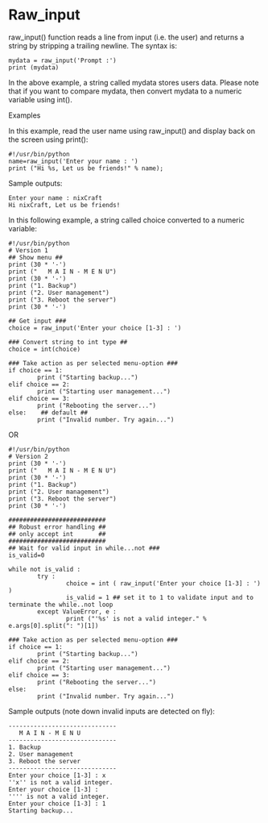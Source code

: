 # Raw\_input

raw\_input\(\) function reads a line from input \(i.e. the user\) and returns a string by stripping a trailing newline. The syntax is:

```text
mydata = raw_input('Prompt :')
print (mydata)
```

In the above example, a string called mydata stores users data. Please note that if you want to compare mydata, then convert mydata to a numeric variable using int\(\).

Examples

In this example, read the user name using raw\_input\(\) and display back on the screen using print\(\):

```text
#!/usr/bin/python
name=raw_input('Enter your name : ')
print ("Hi %s, Let us be friends!" % name);
```

Sample outputs:

```text
Enter your name : nixCraft
Hi nixCraft, Let us be friends!
```

In this following example, a string called choice converted to a numeric variable:

```text
#!/usr/bin/python
# Version 1
## Show menu ##
print (30 * '-')
print ("   M A I N - M E N U")
print (30 * '-')
print ("1. Backup")
print ("2. User management")
print ("3. Reboot the server")
print (30 * '-')

## Get input ###
choice = raw_input('Enter your choice [1-3] : ')

### Convert string to int type ##
choice = int(choice)

### Take action as per selected menu-option ###
if choice == 1:
        print ("Starting backup...")
elif choice == 2:
        print ("Starting user management...")
elif choice == 3:
        print ("Rebooting the server...")
else:    ## default ##
        print ("Invalid number. Try again...")
```

OR

```text
#!/usr/bin/python
# Version 2
print (30 * '-')
print ("   M A I N - M E N U")
print (30 * '-')
print ("1. Backup")
print ("2. User management")
print ("3. Reboot the server")
print (30 * '-')

###########################
## Robust error handling ##
## only accept int       ##
###########################
## Wait for valid input in while...not ###
is_valid=0

while not is_valid :
        try :
                choice = int ( raw_input('Enter your choice [1-3] : ') )
                is_valid = 1 ## set it to 1 to validate input and to terminate the while..not loop
        except ValueError, e :
                print ("'%s' is not a valid integer." % e.args[0].split(": ")[1])

### Take action as per selected menu-option ###
if choice == 1:
        print ("Starting backup...")
elif choice == 2:
        print ("Starting user management...")
elif choice == 3:
        print ("Rebooting the server...")
else:
        print ("Invalid number. Try again...")
```

Sample outputs \(note down invalid inputs are detected on fly\):

```text
------------------------------
   M A I N - M E N U
------------------------------
1. Backup
2. User management
3. Reboot the server
------------------------------
Enter your choice [1-3] : x
''x'' is not a valid integer.
Enter your choice [1-3] :
'''' is not a valid integer.
Enter your choice [1-3] : 1
Starting backup...
```

